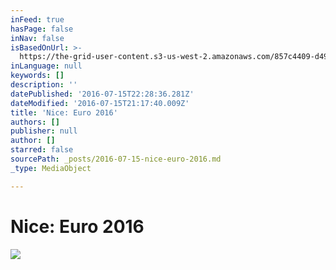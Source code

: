 ```yaml
---
inFeed: true
hasPage: false
inNav: false
isBasedOnUrl: >-
  https://the-grid-user-content.s3-us-west-2.amazonaws.com/857c4409-d494-46d5-a894-5674eaa54352.jpg
inLanguage: null
keywords: []
description: ''
datePublished: '2016-07-15T22:28:36.281Z'
dateModified: '2016-07-15T21:17:40.009Z'
title: 'Nice: Euro 2016'
authors: []
publisher: null
author: []
starred: false
sourcePath: _posts/2016-07-15-nice-euro-2016.md
_type: MediaObject

---
```

# Nice: Euro 2016
![](https://the-grid-user-content.s3-us-west-2.amazonaws.com/857c4409-d494-46d5-a894-5674eaa54352.jpg)